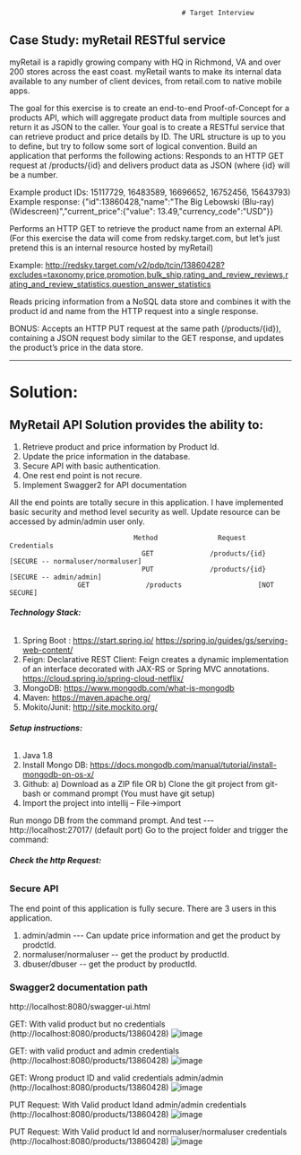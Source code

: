                                                # Target Interview

## __Case Study:  myRetail RESTful service__

myRetail is a rapidly growing company with HQ in Richmond, VA and over 200 stores across the east coast. myRetail wants to make its internal data available to any number of client devices, from retail.com to native mobile apps. 

The goal for this exercise is to create an end-to-end Proof-of-Concept for a products API, which will aggregate product data from multiple sources and return it as JSON to the caller. 
Your goal is to create a RESTful service that can retrieve product and price details by ID. The URL structure is up to you to define, but try to follow some sort of logical convention.
Build an application that performs the following actions: 
Responds to an HTTP GET request at /products/{id} and delivers product data as JSON (where {id} will be a number. 

Example product IDs: 15117729, 16483589, 16696652, 16752456, 15643793) 
Example response: {"id":13860428,"name":"The Big Lebowski (Blu-ray) (Widescreen)","current_price":{"value": 13.49,"currency_code":"USD"}}

Performs an HTTP GET to retrieve the product name from an external API. (For this exercise the data will come from redsky.target.com, but let’s just pretend this is an internal resource hosted by myRetail) 

Example: http://redsky.target.com/v2/pdp/tcin/13860428?excludes=taxonomy,price,promotion,bulk_ship,rating_and_review_reviews,rating_and_review_statistics,question_answer_statistics

Reads pricing information from a NoSQL data store and combines it with the product id and name from the HTTP request into a single response. 

BONUS: Accepts an HTTP PUT request at the same path (/products/{id}), containing a JSON request body similar to the GET response, and updates the product’s price in the data store. 

*********************************************************************************************************************************
# __Solution:__

## __MyRetail API Solution provides the ability to:__

<ol>
  <li>Retrieve product and price information by Product Id.</li>
  <li>Update the price information in the database.</li>
  <li>Secure API with basic authentication.</li>
  <li>One rest end point is not recure.</li>	
  <li>Implement Swagger2 for API documentation</li>
</ol>
All the end points are totally secure in this application. I have implemented basic security and method level security as well. Update resource can be accessed by admin/admin user only.

                                   Method               Request                   Credentials
                                     GET              /products/{id}              [SECURE -- normaluser/normaluser]
                                     PUT              /products/{id}              [SECURE -- admin/admin]
					 GET              /products                   [NOT SECURE]

###### __Technology Stack:__

1. Spring Boot : 
	https://start.spring.io/
	https://spring.io/guides/gs/serving-web-content/ 
2. Feign:
Declarative REST Client: Feign creates a dynamic implementation of an interface decorated with JAX-RS or Spring MVC annotations.
	https://cloud.spring.io/spring-cloud-netflix/ 
3. MongoDB:
	https://www.mongodb.com/what-is-mongodb 
4. Maven:
	https://maven.apache.org/ 
5. Mokito/Junit:
	http://site.mockito.org/ 
	
###### __Setup instructions:__

1. Java 1.8
2. Install Mongo DB: https://docs.mongodb.com/manual/tutorial/install-mongodb-on-os-x/
3. Github: 
a) Download as a ZIP file   OR
b) Clone the git project from git-bash or command prompt (You must have git setup)
4. Import the project into intellij –   File->import

Run mongo DB from the command prompt.  And test  ---  http://localhost:27017/  (default port)
Go to the project folder and trigger the command:

###### __Check the http Request:__

### Secure API
The end point of this application is fully secure. There are 3 users in this application.
1. admin/admin   --- Can update price information and get the product by prodctId. 
2. normaluser/normaluser  --  get the product by productId.
3. dbuser/dbuser  -- get the product by productId.

###  Swagger2 documentation path
http://localhost:8080/swagger-ui.html

GET: With valid product but no credentials (http://localhost:8080/products/13860428)
![image](https://user-images.githubusercontent.com/12552208/31319867-e3139ece-ac38-11e7-88b1-4b4fdd0e0c73.png)

GET: with valid product and admin credentials (http://localhost:8080/products/13860428)
![image](https://user-images.githubusercontent.com/12552208/31319897-71a08440-ac39-11e7-8c1c-31bde9486d42.png)

GET: Wrong product ID and valid credentials admin/admin (http://localhost:8080/products/13860428)
![image](https://user-images.githubusercontent.com/12552208/31319926-edc74194-ac39-11e7-914e-656dbf03893d.png)

PUT Request: With Valid product Idand admin/admin credentials  (http://localhost:8080/products/13860428)
![image](https://user-images.githubusercontent.com/12552208/31319946-3e3a1250-ac3a-11e7-8b69-d99e1a2a72d8.png)

PUT Request: With Valid product Id and normaluser/normaluser credentials  (http://localhost:8080/products/13860428)
![image](https://user-images.githubusercontent.com/12552208/31319968-8a0a3cd2-ac3a-11e7-956b-e8a39fb82256.png)


